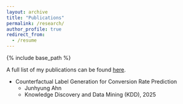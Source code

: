 ```yaml
---
layout: archive
title: "Publications"
permalink: /research/
author_profile: true
redirect_from:
  - /resume
---
```


{% include base_path %}

A full list of my publications can be found [here](https://scholar.google.com/citations?user=_zOGlFMAAAAJ&hl=ko&oi=ao).

* Counterfactual Label Generation for Conversion Rate Prediction
  * Junhyung Ahn
  * Knowledge Discovery and Data Mining (KDD), 2025
